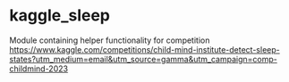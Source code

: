 # kaggle_sleep

Module containing helper functionality for competition https://www.kaggle.com/competitions/child-mind-institute-detect-sleep-states?utm_medium=email&utm_source=gamma&utm_campaign=comp-childmind-2023
